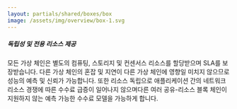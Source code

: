 ```yaml
---
layout: partials/shared/boxes/box
image: /assets/img/overview/box-1.svg
---
```


##### 독립성 및 전용 리소스 제공

모든 가상 체인은 별도의 컴퓨팅, 스토리지 및 컨센서스 리소스를 할당받으며 SLA를 보장받습니다. 다른 가상 체인의 혼잡 및 지연이 다른 가상 체인에 영향일 미치지 않으므로 성능의 예측 및 신뢰가 가능합니다. 또한 리소스 독립으로 애플리케이션 간의 네트워크 리소스 경쟁에 따른 수수료 급증이 일어나지 않으며다른 여러 공유-리소스 블록 체인이 지원하지 않는 예측 가능한 수수료 모델을 가능하게 합니다.
